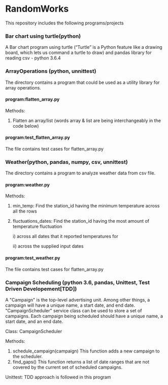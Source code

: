 # RandomWorks
This repository includes the following programs/projects  

### Bar chart using turtle(python)
A Bar chart program using turtle (“Turtle” is a Python feature like a drawing board, which lets us command a turtle to draw) and pandas library for reading csv - python 3.6.4


### ArrayOperations (python, unnittest)
The directory contains a program that could be used as a utility library for array operations.

#### program:flatten_array.py
Methods:
1. Flatten an array/list (words array & list are being interchangeably in the code below)

#### program:test_flatten_array.py
The file contains test cases for flatten_array.py


### Weather(python, pandas, numpy, csv, unnittest)
The directory contains a program to analyze weather data from csv file.

#### program:weather.py
Methods:
1. min_temp: Find the station_id having the minimum temperature across all the rows
2. fluctuations_dates: Find the station_id having the most amount of temperature fluctuation

    i) across all dates that it reported temperatures for

    ii) across the supplied input dates

#### program:test_weather.py
The file contains test cases for flatten_array.py


### Campaign Scheduling (python 3.6, pandas, Unittest, Test Driven Developement[TDD])

A "Campaign" is the top-level advertising unit. Among other things, a campaign
will have a unique name, a start date, and end date.
"CampaignScheduler" service class can be used to store a set of campaigns. 
Each campaign being scheduled should have a unique name, a start date, and an end date.

Class: CampaignScheduler

Methods: 
1. schedule_campaign(campaign) This function adds a new campaign to the scheduler.
2. find_gaps() This function returns a list of date ranges that are not covered by the
current set of scheduled campaigns.

Unittest:
TDD approach is followed in this program

